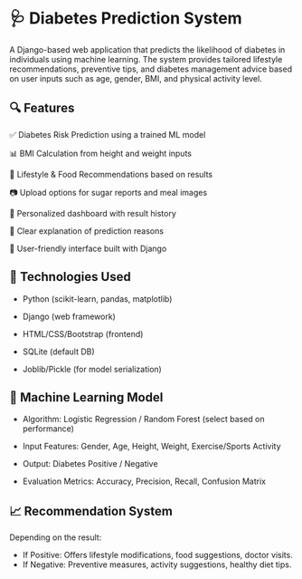 # 🩺 Diabetes Prediction System
A Django-based web application that predicts the likelihood of diabetes in individuals using machine learning. The system provides tailored lifestyle recommendations, preventive tips, and diabetes management advice based on user inputs such as age, gender, BMI, and physical activity level.


## 🔍 Features

✅ Diabetes Risk Prediction using a trained ML model

📊 BMI Calculation from height and weight inputs

🍎 Lifestyle & Food Recommendations based on results

📷 Upload options for sugar reports and meal images

📁 Personalized dashboard with result history

💬 Clear explanation of prediction reasons

🔐 User-friendly interface built with Django


## 🧪 Technologies Used

- Python (scikit-learn, pandas, matplotlib)

- Django (web framework)

- HTML/CSS/Bootstrap (frontend)

- SQLite (default DB)

- Joblib/Pickle (for model serialization)


## 🧠 Machine Learning Model

- Algorithm: Logistic Regression / Random Forest (select based on performance)

- Input Features: Gender, Age, Height, Weight, Exercise/Sports Activity

- Output: Diabetes Positive / Negative

- Evaluation Metrics: Accuracy, Precision, Recall, Confusion Matrix

## 📈 Recommendation System
Depending on the result:
- If Positive: Offers lifestyle modifications, food suggestions, doctor visits.
- If Negative: Preventive measures, activity suggestions, healthy diet tips.

